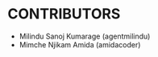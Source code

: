 CONTRIBUTORS
============

 - Milindu Sanoj Kumarage (agentmilindu)
 - Mimche Njikam Amida  (amidacoder)
